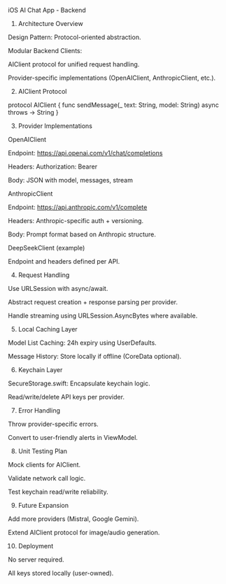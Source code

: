 iOS AI Chat App - Backend

1. Architecture Overview

Design Pattern: Protocol-oriented abstraction.

Modular Backend Clients:

AIClient protocol for unified request handling.

Provider-specific implementations (OpenAIClient, AnthropicClient, etc.).

2. AIClient Protocol

protocol AIClient {
    func sendMessage(_ text: String, model: String) async throws -> String
}

3. Provider Implementations

OpenAIClient

Endpoint: https://api.openai.com/v1/chat/completions

Headers: Authorization: Bearer <apiKey>

Body: JSON with model, messages, stream

AnthropicClient

Endpoint: https://api.anthropic.com/v1/complete

Headers: Anthropic-specific auth + versioning.

Body: Prompt format based on Anthropic structure.

DeepSeekClient (example)

Endpoint and headers defined per API.

4. Request Handling

Use URLSession with async/await.

Abstract request creation + response parsing per provider.

Handle streaming using URLSession.AsyncBytes where available.

5. Local Caching Layer

Model List Caching: 24h expiry using UserDefaults.

Message History: Store locally if offline (CoreData optional).

6. Keychain Layer

SecureStorage.swift: Encapsulate keychain logic.

Read/write/delete API keys per provider.

7. Error Handling

Throw provider-specific errors.

Convert to user-friendly alerts in ViewModel.

8. Unit Testing Plan

Mock clients for AIClient.

Validate network call logic.

Test keychain read/write reliability.

9. Future Expansion

Add more providers (Mistral, Google Gemini).

Extend AIClient protocol for image/audio generation.

10. Deployment

No server required.

All keys stored locally (user-owned).


